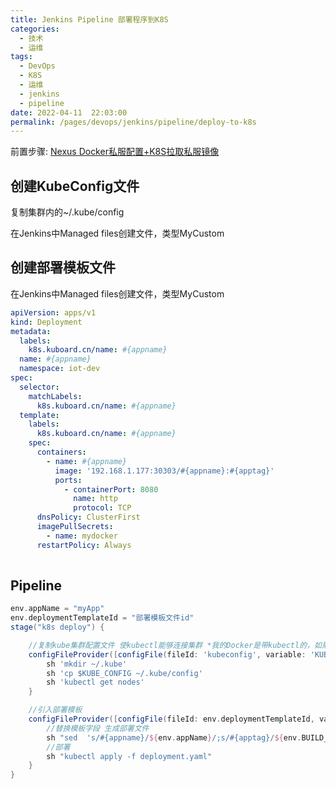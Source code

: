 ```yaml
---
title: Jenkins Pipeline 部署程序到K8S
categories: 
  - 技术
  - 运维
tags: 
  - DevOps
  - K8S
  - 运维
  - jenkins
  - pipeline
date: 2022-04-11  22:03:00
permalink: /pages/devops/jenkins/pipeline/deploy-to-k8s
---
```

前置步骤:  [Nexus Docker私服配置+K8S拉取私服镜像]("/pages/devops/k8s/nexus/docker")


## 创建KubeConfig文件
复制集群内的~/.kube/config

在Jenkins中Managed files创建文件，类型MyCustom
## 创建部署模板文件
在Jenkins中Managed files创建文件，类型MyCustom
```yaml
apiVersion: apps/v1
kind: Deployment
metadata:
  labels:
    k8s.kuboard.cn/name: #{appname}
  name: #{appname}
  namespace: iot-dev
spec:
  selector:
    matchLabels:
      k8s.kuboard.cn/name: #{appname}
  template:
    labels:
      k8s.kuboard.cn/name: #{appname}
    spec:
      containers:
        - name: #{appname}
          image: '192.168.1.177:30303/#{appname}:#{apptag}'
          ports:
            - containerPort: 8080
              name: http
              protocol: TCP
      dnsPolicy: ClusterFirst
      imagePullSecrets:
        - name: mydocker
      restartPolicy: Always
 
```
## Pipeline
```groovy
env.appName = "myApp"
env.deploymentTemplateId = "部署模板文件id"
stage("k8s deploy") {

    //复制kube集群配置文件 使kubectl能够连接集群 *我的Docker是带kubectl的，如果是官方Agent需要再安装
    configFileProvider([configFile(fileId: 'kubeconfig', variable: 'KUBE_CONFIG')]) {
        sh 'mkdir ~/.kube'
        sh 'cp $KUBE_CONFIG ~/.kube/config'
        sh 'kubectl get nodes'
    }

    //引入部署模板
    configFileProvider([configFile(fileId: env.deploymentTemplateId, variable: 'DEPLOYMENT')]) {
        //替换模板字段 生成部署文件
        sh "sed  's/#{appname}/${env.appName}/;s/#{apptag}/${env.BUILD_TAG}/' $DEPLOYMENT  > deployment.yaml"
        //部署
        sh "kubectl apply -f deployment.yaml"
    }
}
```